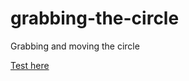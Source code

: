 # grabbing-the-circle
Grabbing and moving the circle

[Test here](https://julietedias.github.io/grabbing-the-circle/)
